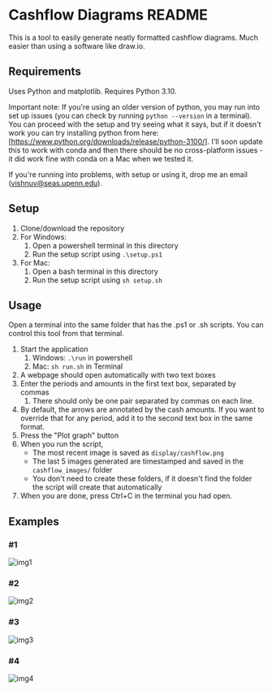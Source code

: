 # Cashflow Diagrams README

This is a tool to easily generate neatly formatted cashflow diagrams. Much easier than using a software like draw.io.

## Requirements

Uses Python and matplotlib. Requires Python 3.10.

Important note: If you're using an older version of python, you may run into set up issues (you can check by running ```python --version``` in a terminal). You can proceed with the setup and try seeing what it says, but if it doesn't work you can try installing python from here: [https://www.python.org/downloads/release/python-3100/]. I'll soon update this to work with conda and then there should be no cross-platform issues - it did work fine with conda on a Mac when we tested it.

If you're running into problems, with setup or using it, drop me an email (vishnuv@seas.upenn.edu).

## Setup

1. Clone/download the repository
2. For Windows:
   1. Open a powershell terminal in this directory
   2. Run the setup script using ```.\setup.ps1```
3. For Mac:
   1. Open a bash terminal in this directory
   2. Run the setup script using ```sh setup.sh```

## Usage

Open a terminal into the same folder that has the .ps1 or .sh scripts. You can control this tool from that terminal.

1. Start the application
   1. Windows: ```.\run``` in powershell
   2. Mac: ```sh run.sh``` in Terminal
2. A webpage should open automatically with two text boxes
3. Enter the periods and amounts in the first text box, separated by commas
    1. There should only be one pair separated by commas on each line.
2. By default, the arrows are annotated by the cash amounts. If you want to override that for any period, add it to the second text box in the same format.
4. Press the "Plot graph" button
5. When you run the script,
   - The most recent image is saved as ```display/cashflow.png```
   - The last 5 images generated are timestamped and saved in the ```cashflow_images/``` folder
   - You don't need to create these folders, if it doesn't find the folder the script will create that automatically
6. When you are done, press Ctrl+C in the terminal you had open.

## Examples

### #1
![img1](https://github.com/user-attachments/assets/f3e1e6c2-be09-4a80-a88f-433a2e7cec12)

### #2
![img2](https://github.com/user-attachments/assets/784a9b01-300b-48a3-a5bb-c48ccddac226)

### #3
![img3](https://github.com/user-attachments/assets/b3101ccd-82f1-4f8a-bf9a-9aa3a6f4c49b)

### #4
![img4](https://github.com/user-attachments/assets/06b0eaec-5c65-4659-b6cb-e318f41b0144)
